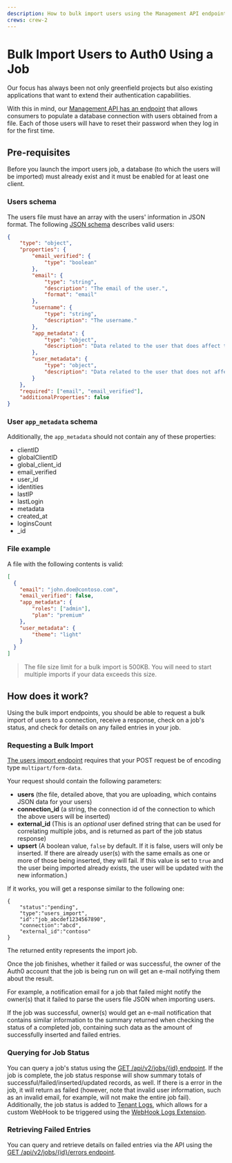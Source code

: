 ```yaml
---
description: How to bulk import users using the Management API endpoint.
crews: crew-2
---
```


# Bulk Import Users to Auth0 Using a Job

Our focus has always been not only greenfield projects but also existing applications that want to extend their authentication capabilities.

With this in mind, our [Management API has an endpoint](/api/management/v2#!/Jobs/post_users_imports) that allows consumers to populate a database connection with users obtained from a file. Each of those users will have to reset their password when they log in for the first time.

## Pre-requisites

Before you launch the import users job, a database (to which the users will be imported) must already exist and it must be enabled for at least one client.

### Users schema
The users file must have an array with the users' information in JSON format. The following [JSON schema](http://json-schema.org) describes valid users:

```json
{
    "type": "object",
    "properties": {
        "email_verified": {
            "type": "boolean"
        },
        "email": {
            "type": "string",
            "description": "The email of the user.",
            "format": "email"
        },
        "username": {
            "type": "string",
            "description": "The username."
        },
        "app_metadata": {
            "type": "object",
            "description": "Data related to the user that does affect the application's core functionality."
        },
        "user_metadata": {
            "type": "object",
            "description": "Data related to the user that does not affect the application's core functionality."
        }
    },
    "required": ["email", "email_verified"],
    "additionalProperties": false
}
```

### User `app_metadata` schema

Additionally, the `app_metadata` should not contain any of these properties:

* clientID
* globalClientID
* global_client_id
* email_verified
* user_id
* identities
* lastIP
* lastLogin
* metadata
* created_at
* loginsCount
* _id

### File example

A file with the following contents is valid:

```json
[
  {
    "email": "john.doe@contoso.com",
    "email_verified": false,
    "app_metadata": {
        "roles": ["admin"],
        "plan": "premium"
    },
    "user_metadata": {
        "theme": "light"
    }
  }
]
```

> The file size limit for a bulk import is 500KB. You will need to start multiple imports if your data exceeds this size.

## How does it work?

Using the bulk import endpoints, you should be able to request a bulk import of users to a connection, receive a response, check on a job's status, and check for details on any failed entries in your job.

### Requesting a Bulk Import

[The users import endpoint](/api/management/v2#!/Jobs/post_users_imports) requires that your POST request be of encoding type `multipart/form-data`.

Your request should contain the following parameters:
* **users** (the file, detailed above, that you are uploading, which contains JSON data for your users)
* **connection_id** (a string, the connection id of the connection to which the above users will be inserted)
* **external_id** (This is an *optional* user defined string that can be used for correlating multiple jobs, and is returned as part of the job status response)
* **upsert** (A boolean value, `false` by default. If it is false, users will only be inserted. If there are already user(s) with the same emails as one or more of those being inserted, they will fail. If this value is set to `true` and the user being imported already exists, the user will be updated with the new information.)

If it works, you will get a response similar to the following one:

```
{
    "status":"pending",
    "type":"users_import",
    "id":"job_abcdef1234567890",
    "connection":"abcd",
    "external_id":"contoso"
}
```

The returned entity represents the import job.

Once the job finishes, whether it failed or was successful, the owner of the Auth0 account that the job is being run on will get an e-mail notifying them about the result.

For example, a notification email for a job that failed might notify the owner(s) that it failed to parse the users file JSON when importing users.

If the job was successful, owner(s) would get an e-mail notification that contains similar information to the summary returned when checking the status of a completed job, containing such data as the amount of successfully inserted and failed entries.

### Querying for Job Status

You can query a job's status using the [GET /api/v2/jobs/{id} endpoint](/api/management/v2#!/jobs/get_jobs_by_id). If the job is complete, the job status response will show summary totals of successful/failed/inserted/updated records, as well. If there is a error in the job, it will return as failed (however, note that invalid user information, such as an invalid email, for example, will not make the entire job fail). Additionally, the job status is added to [Tenant Logs](https://manage.auth0.com/#/logs), which allows for a custom WebHook to be triggered using the [WebHook Logs Extension](/extensions/management-api-webhooks).

### Retrieving Failed Entries

You can query and retrieve details on failed entries via the API using the [GET /api/v2/jobs/{id}/errors endpoint](/api/management/v2#!/Jobs/get_errors).
